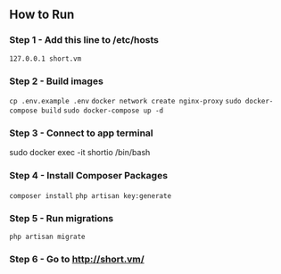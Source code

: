 ## How to Run

### Step 1 - Add this line to /etc/hosts

`127.0.0.1 short.vm`


### Step 2 - Build images

`cp .env.example .env`
`docker network create nginx-proxy`
`sudo docker-compose build`
`sudo docker-compose up -d`


### Step 3 - Connect to app terminal

sudo docker exec -it shortio /bin/bash


### Step 4 - Install Composer Packages

`composer install`
`php artisan key:generate`


### Step 5 - Run migrations

`php artisan migrate`

### Step 6 - Go to http://short.vm/
